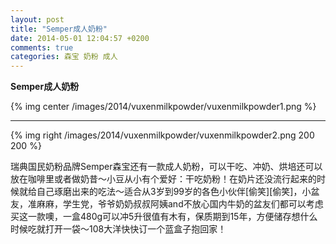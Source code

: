 ```yaml
---
layout: post
title: "Semper成人奶粉"
date: 2014-05-01 12:04:57 +0200
comments: true
categories: 森宝 奶粉 成人
---
```

__Semper成人奶粉__
<!-- more -->

{% img center /images/2014/vuxenmilkpowder/vuxenmilkpowder1.png %}
***
{% img right /images/2014/vuxenmilkpowder/vuxenmilkpowder2.png 200 200 %}

瑞典国民奶粉品牌Semper森宝还有一款成人奶粉，可以干吃、冲奶、烘培还可以放在咖啡里或者做奶昔～小豆从小有个爱好：干吃奶粉！在奶片还没流行起来的时候就给自己琢磨出来的吃法～适合从3岁到99岁的各色小伙伴[偷笑][偷笑]，小盆友，准麻麻，学生党，爷爷奶奶叔叔阿姨and不放心国内牛奶的盆友们都可以考虑买这一款噢，一盒480g可以冲5升很值有木有，保质期到15年，方便储存想什么时候吃就打开一袋～108大洋快快订一个蓝盒子抱回家！ 